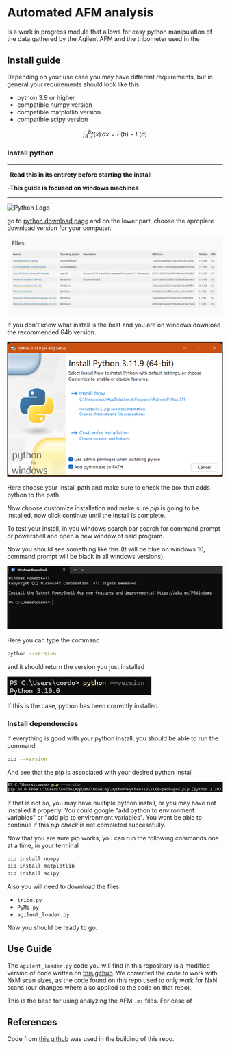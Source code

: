 # Automated AFM analysis

Is a work in progress module that allows for easy python manipulation of the data gathered by the Agilent AFM and the tribometer used in the  

## Install guide

Depending on your use case you may have different requirements, but in general your requirements should look like this:

* python 3.9 or higher
* compatible numpy version
* compatible matplotlib version
* compatible scipy version

$$
\int_{a}^{b} f(x) \,dx = F(b) - F(a)
$$

### Install python
----------
-**Read this in its entirety before starting the install**

-**This guide is focused on windows machines**

----------
![Python Logo](https://www.python.org/static/community_logos/python-logo.png)


go to [python download page](https://www.python.org/downloads/release/python-3100/) and on the lower part, choose the apropiare download version for your computer. 

![download screenshot](Images/python_dowload.png) 

If you don't know what install is the best and you are on windows download the recommended 64b version. 

![install wizard](Images/python_install_wizard.png)

Here choose your install path and make sure to check the box that adds python to the path. 

Now choose customize installation and make sure *pip* is going to be installed, now click continue until the install is complete.

To test your install, in you windows search bar search for command prompt or powershell and open a new window of said program. 


Now you should see something like this (It will be blue on windows 10, command prompt will be black in all windows versions)

![powershell empty](Images/powershell_1.png)

Here you can type the command 

```sh 
python --version
```

and it should return the version you just installed 

![powershell py](Images/powershell_2.png)

If this is the case, python has been correctly installed. 

### Install dependencies

If everything is good with your python install, you should be able to run the command 

```sh
pip --version
```
And see that the pip is associated with your desired python install 

![powershell pip](Images/powershell_3.png)

If that is not so, you may have multiple python install, or you may have not installed it properly. You could google "add python to environment variables" or "add pip to environment variables". You wont be able to continue if this *pip check* is not completed successfully. 

Now that you are sure pip works, you can run the following commands one at a time, in your terminal 


```sh
pip install numpy
pip install matplotlib
pip install scipy
```

Also you will need to download the files:
* ```tribo.py```
* ```PyMi.py ```
* ```agilent_loader.py```


Now you should be ready to go. 

## Use Guide 

The ```agilent_loader.py``` code you will find in this repository is a modified version of code written on [this github](https://gitlab.gwdg.de/lambert/agilent-mi-python-loader). We corrected the code to work with NxM scan sizes, as the code found on this repo used to only work for NxN scans (our changes where also applied to the code on that repo).


This is the base for using analyzing the AFM ```.mi``` files. For ease of 




## References 
Code from [this github](https://gitlab.gwdg.de/lambert/agilent-mi-python-loader) was used in the building of this repo. 
